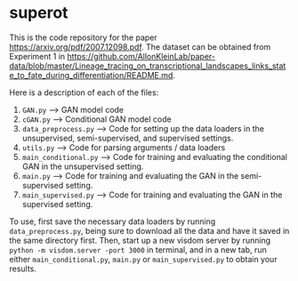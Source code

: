 # superot

This is the code repository for the paper https://arxiv.org/pdf/2007.12098.pdf. The dataset can be obtained from Experiment 1 in https://github.com/AllonKleinLab/paper-data/blob/master/Lineage_tracing_on_transcriptional_landscapes_links_state_to_fate_during_differentiation/README.md. 

Here is a description of each of the files: 

1. `GAN.py` --> GAN model code 
2. `cGAN.py` --> Conditional GAN model code
3. `data_preprocess.py` --> Code for setting up the data loaders in the unsupervised, semi-supervised, and supervised settings. 
4. `utils.py` --> Code for parsing arguments / data loaders
5. `main_conditional.py` --> Code for training and evaluating the conditional GAN in the unsupervised setting. 
6. `main.py` --> Code for training and evaluating the GAN in the semi-supervised setting. 
7. `main_supervised.py` --> Code for training and evaluating the GAN in the supervised setting. 

To use, first save the necessary data loaders by running `data_preprocess.py`, being sure to download all the data and have it saved in the same directory first. Then, start up a new visdom server by running `python -m visdom.server -port 3000` in terminal, and in a new tab, run either `main_conditional.py`, `main.py` or `main_supervised.py` to obtain your results. 

